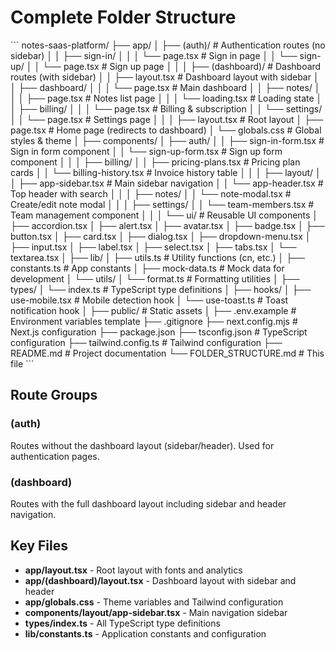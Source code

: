 # Complete Folder Structure

\`\`\`
notes-saas-platform/
├── app/
│   ├── (auth)/                      # Authentication routes (no sidebar)
│   │   ├── sign-in/
│   │   │   └── page.tsx            # Sign in page
│   │   └── sign-up/
│   │       └── page.tsx            # Sign up page
│   │
│   ├── (dashboard)/                 # Dashboard routes (with sidebar)
│   │   ├── layout.tsx              # Dashboard layout with sidebar
│   │   ├── dashboard/
│   │   │   └── page.tsx            # Main dashboard
│   │   ├── notes/
│   │   │   ├── page.tsx            # Notes list page
│   │   │   └── loading.tsx         # Loading state
│   │   ├── billing/
│   │   │   └── page.tsx            # Billing & subscription
│   │   └── settings/
│   │       └── page.tsx            # Settings page
│   │
│   ├── layout.tsx                   # Root layout
│   ├── page.tsx                     # Home page (redirects to dashboard)
│   └── globals.css                  # Global styles & theme
│
├── components/
│   ├── auth/
│   │   ├── sign-in-form.tsx        # Sign in form component
│   │   └── sign-up-form.tsx        # Sign up form component
│   │
│   ├── billing/
│   │   ├── pricing-plans.tsx       # Pricing plan cards
│   │   └── billing-history.tsx     # Invoice history table
│   │
│   ├── layout/
│   │   ├── app-sidebar.tsx         # Main sidebar navigation
│   │   └── app-header.tsx          # Top header with search
│   │
│   ├── notes/
│   │   └── note-modal.tsx          # Create/edit note modal
│   │
│   ├── settings/
│   │   └── team-members.tsx        # Team management component
│   │
│   └── ui/                          # Reusable UI components
│       ├── accordion.tsx
│       ├── alert.tsx
│       ├── avatar.tsx
│       ├── badge.tsx
│       ├── button.tsx
│       ├── card.tsx
│       ├── dialog.tsx
│       ├── dropdown-menu.tsx
│       ├── input.tsx
│       ├── label.tsx
│       ├── select.tsx
│       ├── tabs.tsx
│       └── textarea.tsx
│
├── lib/
│   ├── utils.ts                     # Utility functions (cn, etc.)
│   ├── constants.ts                 # App constants
│   ├── mock-data.ts                 # Mock data for development
│   └── utils/
│       └── format.ts                # Formatting utilities
│
├── types/
│   └── index.ts                     # TypeScript type definitions
│
├── hooks/
│   ├── use-mobile.tsx              # Mobile detection hook
│   └── use-toast.ts                # Toast notification hook
│
├── public/                          # Static assets
│
├── .env.example                     # Environment variables template
├── .gitignore
├── next.config.mjs                  # Next.js configuration
├── package.json
├── tsconfig.json                    # TypeScript configuration
├── tailwind.config.ts              # Tailwind configuration
├── README.md                        # Project documentation
└── FOLDER_STRUCTURE.md             # This file
\`\`\`

## Route Groups

### (auth)
Routes without the dashboard layout (sidebar/header). Used for authentication pages.

### (dashboard)
Routes with the full dashboard layout including sidebar and header navigation.

## Key Files

- **app/layout.tsx** - Root layout with fonts and analytics
- **app/(dashboard)/layout.tsx** - Dashboard layout with sidebar and header
- **app/globals.css** - Theme variables and Tailwind configuration
- **components/layout/app-sidebar.tsx** - Main navigation sidebar
- **types/index.ts** - All TypeScript type definitions
- **lib/constants.ts** - Application constants and configuration

